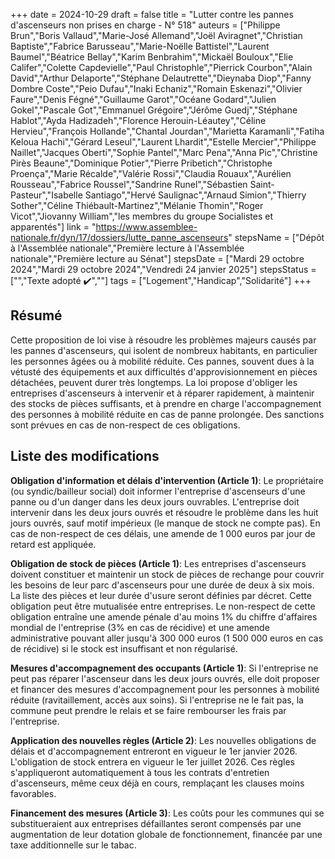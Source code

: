 +++
date = 2024-10-29
draft = false
title = "Lutter contre les pannes d'ascenseurs non prises en charge - N° 518"
auteurs = ["Philippe Brun","Boris Vallaud","Marie-José Allemand","Joël Aviragnet","Christian Baptiste","Fabrice Barusseau","Marie-Noëlle Battistel","Laurent Baumel","Béatrice Bellay","Karim Benbrahim","Mickaël Bouloux","Elie Califer","Colette Capdevielle","Paul Christophle","Pierrick Courbon","Alain David","Arthur Delaporte","Stéphane Delautrette","Dieynaba Diop","Fanny Dombre Coste","Peio Dufau","Inaki Echaniz","Romain Eskenazi","Olivier Faure","Denis Fégné","Guillaume Garot","Océane Godard","Julien Gokel","Pascale Got","Emmanuel Grégoire","Jérôme Guedj","Stéphane Hablot","Ayda Hadizadeh","Florence Herouin-Léautey","Céline Hervieu","François Hollande","Chantal Jourdan","Marietta Karamanli","Fatiha Keloua Hachi","Gérard Leseul","Laurent Lhardit","Estelle Mercier","Philippe Naillet","Jacques Oberti","Sophie Pantel","Marc Pena","Anna Pic","Christine Pirès Beaune","Dominique Potier","Pierre Pribetich","Christophe Proença","Marie Récalde","Valérie Rossi","Claudia Rouaux","Aurélien Rousseau","Fabrice Roussel","Sandrine Runel","Sébastien Saint-Pasteur","Isabelle Santiago","Hervé Saulignac","Arnaud Simion","Thierry Sother","Céline Thiébault-Martinez","Mélanie Thomin","Roger Vicot","Jiovanny William","les membres du groupe Socialistes et apparentés"]
link = "https://www.assemblee-nationale.fr/dyn/17/dossiers/lutte_panne_ascenseurs"
stepsName = ["Dépôt à l'Assemblée nationale","Première lecture à l'Assemblée nationale","Première lecture au Sénat"]
stepsDate = ["Mardi 29 octobre 2024","Mardi 29 octobre 2024","Vendredi 24 janvier 2025"]
stepsStatus = ["","Texte adopté ✔️",""]
tags = ["Logement","Handicap","Solidarité"]
+++

## Résumé

Cette proposition de loi vise à résoudre les problèmes majeurs causés par les pannes d'ascenseurs, qui isolent de nombreux habitants, en particulier les personnes âgées ou à mobilité réduite. Ces pannes, souvent dues à la vétusté des équipements et aux difficultés d'approvisionnement en pièces détachées, peuvent durer très longtemps. La loi propose d'obliger les entreprises d'ascenseurs à intervenir et à réparer rapidement, à maintenir des stocks de pièces suffisants, et à prendre en charge l'accompagnement des personnes à mobilité réduite en cas de panne prolongée. Des sanctions sont prévues en cas de non-respect de ces obligations.

## Liste des modifications

**Obligation d'information et délais d'intervention (Article 1)**: Le propriétaire (ou syndic/bailleur social) doit informer l'entreprise d'ascenseurs d'une panne ou d'un danger dans les deux jours ouvrables. L'entreprise doit intervenir dans les deux jours ouvrés et résoudre le problème dans les huit jours ouvrés, sauf motif impérieux (le manque de stock ne compte pas). En cas de non-respect de ces délais, une amende de 1 000 euros par jour de retard est appliquée.

**Obligation de stock de pièces (Article 1)**: Les entreprises d'ascenseurs doivent constituer et maintenir un stock de pièces de rechange pour couvrir les besoins de leur parc d'ascenseurs pour une durée de deux à six mois. La liste des pièces et leur durée d'usure seront définies par décret. Cette obligation peut être mutualisée entre entreprises. Le non-respect de cette obligation entraîne une amende pénale d'au moins 1% du chiffre d'affaires mondial de l'entreprise (3% en cas de récidive) et une amende administrative pouvant aller jusqu'à 300 000 euros (1 500 000 euros en cas de récidive) si le stock est insuffisant et non régularisé.

**Mesures d'accompagnement des occupants (Article 1)**: Si l'entreprise ne peut pas réparer l'ascenseur dans les deux jours ouvrés, elle doit proposer et financer des mesures d'accompagnement pour les personnes à mobilité réduite (ravitaillement, accès aux soins). Si l'entreprise ne le fait pas, la commune peut prendre le relais et se faire rembourser les frais par l'entreprise.

**Application des nouvelles règles (Article 2)**: Les nouvelles obligations de délais et d'accompagnement entreront en vigueur le 1er janvier 2026. L'obligation de stock entrera en vigueur le 1er juillet 2026. Ces règles s'appliqueront automatiquement à tous les contrats d'entretien d'ascenseurs, même ceux déjà en cours, remplaçant les clauses moins favorables.

**Financement des mesures (Article 3)**: Les coûts pour les communes qui se substitueraient aux entreprises défaillantes seront compensés par une augmentation de leur dotation globale de fonctionnement, financée par une taxe additionnelle sur le tabac.
